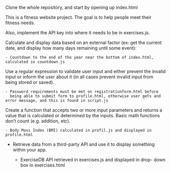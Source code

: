 Clone the whole repository, and start by opening up index.html

This is a fitness website project. The goal is to help people meet their fitness needs.

Also, implement the API key into where it needs to be in exercises.js.

Calculate and display data based on an external factor (ex: get the current date, and display how many days remaining until some event):

	- Countdown to the end of the year near the bottom of index.html,   	  calculated in countdown.js

Use a regular expression to validate user input and either prevent the invalid input or inform the user about it (in all cases prevent invalid input from being stored or saved).

	- Password requirements must be met on registrationform.html before 
	  being able to submit form to profile.html, otherwise user gets and   	  error message, and this is found in script.js 

Create a function that accepts two or more input parameters and returns a value that is calculated or determined by the inputs.  Basic math functions don’t count (e.g. addition, etc).

	- Body Mass Index (BMI) calculated in profil.js and displayed in 	  profile.html
	

- Retrieve data from a third-party API and use it to display something within your app.

	- ExerciseDB API retrieved in exercises.js and displayed in drop-	  down box in exercises.html
